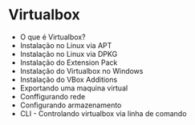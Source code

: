 # Virtualbox

- O que é Virtualbox?
- Instalação no Linux via APT
- Instalação no Linux via DPKG
- Instalação do Extension Pack
- Instalação do Virtualbox no Windows
- Instalação do VBox Additions
- Exportando uma maquina virtual
- Conffigurando rede
- Configurando armazenamento
- CLI - Controlando virtualbox via linha de comando
